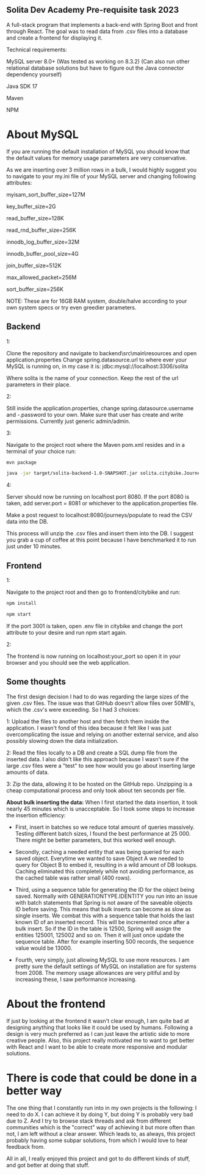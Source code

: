 ## Solita Dev Academy Pre-requisite task 2023
A full-stack program that implements a back-end with Spring Boot and front through React.
The goal was to read data from .csv files into a database and create a frontend for displaying it.


Technical requirements:

MySQL server 8.0+ (Was tested as working on 8.3.2)
(Can also run other relational database solutions but have to figure out the Java connector dependency yourself)

Java SDK 17

Maven

NPM 

# About MySQL

If you are running the default installation of MySQL you should know that the default
values for memory usage parameters are very conservative. 

As we are inserting over 3 million rows in a bulk, I would highly suggest you to navigate
to your my.ini file of your MySQL server and changing following attributes:

myisam_sort_buffer_size=127M

key_buffer_size=2G

read_buffer_size=128K

read_rnd_buffer_size=256K

innodb_log_buffer_size=32M

innodb_buffer_pool_size=4G

join_buffer_size=512K

max_allowed_packet=256M

sort_buffer_size=256K

NOTE: These are for 16GB RAM system, double/halve according to your own system specs or try even
greedier parameters.

## Backend

1: 

  Clone the repository and navigate to backend\src\main\resources and open application.properties
  Change spring.datasource.url to where ever your MySQL is running on, in my case it is:
  jdbc:mysql://localhost:3306/solita
  
  Where solita is the name of your connection.
  Keep the rest of the url parameters in their place.

2: 

  Still inside the application.properties, change spring.datasource.username and -.password to your own. 
  Make sure that user has create and write permissions. Currently just generic admin/admin.

3: 

  Navigate to the project root where the Maven pom.xml resides and in a terminal of your choice run:

  ```bash
  mvn package

  java -jar target/solita-backend-1.0-SNAPSHOT.jar solita.citybike.JourneyBackend

  ```
  
4: 

  Server should now be running on localhost port 8080. If the port 8080 is taken, add server.port = 8081 or whichever to the application.properties file.

  Make a post request to localhost:8080/journeys/populate to read the CSV data into the DB. 

  This process will unzip the .csv files and insert them into the DB. I suggest you grab a cup of coffee at this point because
  I have benchmarked it to run just under 10 minutes.


## Frontend

1:

  Navigate to the project root and then go to frontend/citybike and run:
  
  ```bash
  npm install
  
  npm start
  ```
  If the port 3001 is taken, open .env file in citybike and change the port attribute to your desire and run npm start again.
  
2:

  The frontend is now running on localhost:your_port so open it in your browser and you should see the web application.
  
## Some thoughts

The first design decision I had to do was regarding the large sizes of the given .csv files.
The issue was that GitHub doesn't allow files over 50MB's, which the .csv's were exceeding.
So I had 3 choices:

1:
  Upload the files to another host and then fetch them inside the application. I wasn't fond of this idea because it felt
  like I was just overcomplicating the issue and relying on another external service, and also possibly slowing down the data
  initialization.
  
2:
  Read the files locally to a DB and create a SQL dump file from the inserted data. I also didn't like this approach because I
  wasn't sure if the large .csv files were a "test" to see how would you go about inserting large amounts of data.
    
3:
  Zip the data, allowing it to be hosted on the GitHub repo. Unzipping is a cheap computational process and only took about ten seconds
  per file.
  
**About bulk inserting the data:**
When I first started the data insertion, it took nearly 45 minutes which is unacceptable.
So I took some steps to increase the insertion efficiency:

  - First, insert in batches so we reduce total amount of queries massively. Testing different batch sizes,
  I found the best performance at 25 000. There might be better parameters, but this worked well enough.
  
  - Secondly, caching a needed entity that was being queried for each saved object.
    Everytime we wanted to save Object A we needed to query for Object B to embed it, resulting
    in a wild amount of DB lookups. Caching eliminated this completely while not avoiding performance, as the
    cached table was rather small (400 rows).
    
  - Third, using a sequence table for generating the ID for the object being saved. Normally with GENERATIONTYPE.IDENTITY you run into an issue
    with batch statements that Spring is not aware of the saveable objects ID before saving. This means that bulk inserts can become as slow as single inserts.
    We combat this with a sequence table that holds the last known ID of an inserted record. This will be incremented once after a bulk insert.
    So if the ID in the table is 12500, Spring will assign the entities 125001, 125002 and so on. Then it will just once update the sequence table.
    After for example inserting 500 records, the sequence value would be 13000. 
    
  - Fourth, very simply, just allowing MySQL to use more resources. I am pretty sure the default settings of MySQL on installation are for systems from 2008.
    The memory usage allowances are very pitiful and by increasing these, I saw performance increasing.
    
    
# About the frontend
 
If just by looking at the frontend it wasn't clear enough, I am quite bad at designing anything that looks like it could be used by humans.
Following a design is very much preferred as I can just leave the artistic side to more creative people.
Also, this project really motivated me to want to get better with React and I want to be able to create more responsive and modular solutions.

# There is code that could be done in a better way

The one thing that I constantly run into in my own projects is the following:
I need to do X. I can achieve it by doing Y, but doing Y is probably very bad due to Z.
And I try to browse stack threads and ask from different communities which is the "correct" way
of achieving it but more often than not, I am left without a clear answer.
Which leads to, as always, this project probably having some subpar solutions, from which I would
love to hear feedback from.

All in all, I really enjoyed this project and got to do different kinds of stuff, and got better at doing that stuff.

  

